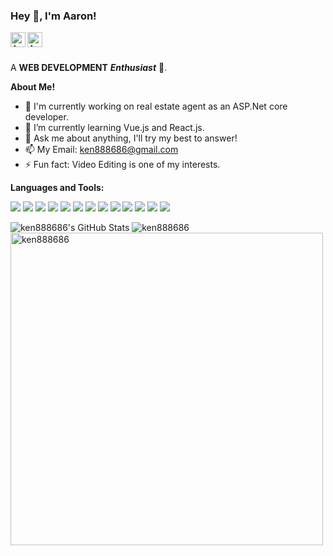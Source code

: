 <!--
**ken888686/ken888686** is a ✨ _special_ ✨ repository because its `README.md` (this file) appears on your GitHub profile.

Here are some ideas to get you started:

- 🔭 I’m currently working on ...
- 🌱 I’m currently learning ...
- 👯 I’m looking to collaborate on ...
- 🤔 I’m looking for help with ...
- 💬 Ask me about ...
- 📫 How to reach me: ...
- 😄 Pronouns: ...
- ⚡ Fun fact: ...
-->

<h3 title="hehehe"> Hey 👋, I'm Aaron!</h3>

<a href="https://www.linkedin.com/in/yungchuntu">
  <img align="left" alt="Aaron's LinkedIn" width="24px" src="https://cdn.jsdelivr.net/npm/simple-icons@v3/icons/linkedin.svg" />
</a>
<a href="https://www.instagram.com/aarontu.8293/">
  <img align="left" alt="Aaron's Instagram" width="24px" src="https://cdn.jsdelivr.net/npm/simple-icons@v3/icons/instagram.svg" />
</a>

<br />
<br />

A **WEB DEVELOPMENT** **_Enthusiast_** 🚀.


**About Me!**

- 🔭 I'm currently working on real estate agent as an ASP.Net core developer.
- 🌱 I’m currently learning Vue.js and React.js.
- 💬 Ask me about anything, I'll try my best to answer!
- 📫 My Email: [ken888686@gmail.com](mailto:ken888686@gmail.com)
- ⚡ Fun fact: Video Editing is one of my interests.

**Languages and Tools:**
<p>
  <img src="https://img.shields.io/badge/-C%23-00417B?style=flat-square&logo=csharp&logoColor=white"/>
  <img src="https://img.shields.io/badge/-ASP.NET-1234?style=flat-square&logo=dotnet&color=blueviolet&logoColor=white"/>
  <img src="https://img.shields.io/badge/-Visual%20Studio%20Code-23A9F2?style=flat-square&logo=Visual%20Studio%20Code&logoColor=white"/>
  <img src="https://img.shields.io/badge/-NPM-CB3837?style=flat-square&logo=NPM&logoColor=white"/>
  <img src="https://img.shields.io/badge/-HTML5-E34F26?style=flat-square&logo=html5&logoColor=white"/>
  <img src="https://img.shields.io/badge/-CSS3-1572B6?style=flat-square&logo=css3"/>
  <img src="https://img.shields.io/badge/-Bootstrap-563D7C?style=flat-square&logo=bootstrap&logoColor=white"/>
  <img src="https://img.shields.io/badge/-JavaScript-black?style=flat-square&logo=javascript"/>
  <img src="https://img.shields.io/badge/-Nodejs-black?style=flat-square&logo=Node.js"/>
  <img src="https://img.shields.io/badge/-Vue.js-42B883?style=flat-square&logo=Vue.js&logoColor=white"/>
  <img src="https://img.shields.io/badge/-MSSQL-black?style=flat-square&logo=microsoftsqlserver"/>
  <img src="https://img.shields.io/badge/-Git-black?style=flat-square&logo=git"/>
  <img src="https://img.shields.io/badge/-GitHub-black?style=flat-square&logo=github"/>
</p>

<img src="https://github-readme-stats.vercel.app/api?username=ken888686&show_icons=true&hide_border=true&count_private=true&theme=shades-of-purple&icon_color=fad000" alt="ken888686's GitHub Stats">
<img src="https://github-readme-streak-stats.herokuapp.com/?user=ken888686&count_private=true&theme=radical" alt="ken888686" />
<img width=500 src="https://github-readme-stats.vercel.app/api/top-langs/?username=ken888686&count_private=true&theme=radical" alt="ken888686" />
